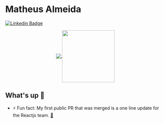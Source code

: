 # Matheus Almeida
<!--
[![Twitter Badge](https://img.shields.io/badge/-@mat_almeida-1ca0f1?style=flat-square&labelColor=1ca0f1&logo=twitter&logoColor=white&link=https://twitter.com/mat_almeida)](https://twitter.com/mat_almeida)
-->
[![Linkedin Badge](https://img.shields.io/badge/-Linkedin-0e76a8?style=flat-square&labelColor=0e76a8&logo=linkedin&logoColor=white&link=https://www.linkedin.com/in/matheus-almeida-0504a4150/)](https://www.linkedin.com/in/matheus-almeida-0504a4150/)

<p align="center">
  <a href="https://github.com/anuraghazra/github-readme-stats">
    <img
      align="center"
      src="https://github-readme-stats.vercel.app/api/top-langs/?username=matalmeida&layout=compact&theme=synthwave"
    />
  </a>
  <a href="https://github.com/anuraghazra/github-readme-stats">
    <img
      align="center"
      height="165"
      src="https://github-readme-stats.vercel.app/api?username=matalmeida&count_private=true&show_icons=true&custom_title=Github%20Status&theme=synthwave"
    />
  </a>
</p>

## What's up 👋

- ⚡ Fun fact: My first public PR that was merged is a one line update for the Reactjs team. [👀](https://github.com/reactjs/react-static-container/pull/6)

<!--
**matAlmeida/matAlmeida** is a ✨ _special_ ✨ repository because its `README.md` (this file) appears on your GitHub profile.

Here are some ideas to get you started:

- 🔭 I’m currently working on ...
- 🌱 I’m currently learning ...
- 👯 I’m looking to collaborate on ...
- 🤔 I’m looking for help with ...
- 💬 Ask me about ...
- 📫 How to reach me: ...
- 😄 Pronouns: ...
- ⚡ Fun fact: ...
-->
